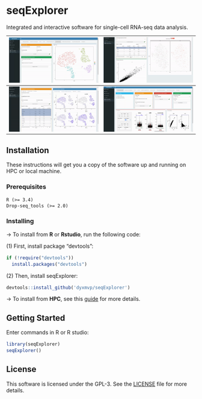 # seqExplorer
Integrated and interactive software for single-cell RNA-seq data analysis.

![](https://github.com/dyxmvp/Demos/blob/master/seq-Explorer/demo1.gif)   |![](https://github.com/dyxmvp/Demos/blob/master/seq-Explorer/demo2.gif)
-------------------------|-------------------------
![](https://github.com/dyxmvp/Demos/blob/master/seq-Explorer/demo3.gif)   |![](https://github.com/dyxmvp/Demos/blob/master/seq-Explorer/demo4.gif)


## Installation

These instructions will get you a copy of the software up and running on HPC or local machine.

### Prerequisites

```
R (>= 3.4)
Drop-seq_tools (>= 2.0)
```

### Installing

-> To install from **R** or **Rstudio**, run the following code:

(1) First, install package “devtools”:
```R
if (!require("devtools"))
  install.packages("devtools")
```
(2) Then, install seqExplorer:
```R
devtools::install_github('dyxmvp/seqExplorer')
```
-> To install from **HPC**, see this [guide](HPC_installation_guide.md) for more details.

## Getting Started

Enter commands in R or R studio:

```R
library(seqExplorer)
seqExplorer()
```

## License

This software is licensed under the GPL-3. See the [LICENSE](LICENSE) file for more details.
